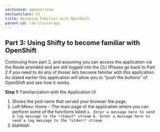 ```yaml
---
sectionid: appoverview
sectionclass: h2
title: Becoming Familiar with OpenShift
parent-id: lab-clusterapp
---
```


## Part 3: Using Shifty to become familiar with OpenShift


Continuing from part 2, and assuming you can access the application via the Route provided and are still logged into the CLI (Please go back to Part 2 if you need to do any of those) lets become familiar with this application.  As stated earlier this application will allow you to "push the buttons" of OpenShift and see how it works.

**Step 1:** Familiarization with the Application UI
  1. Shows the pod name that served your browser the page.
  2. Left Menu: Home - The main page of the applicaiton where you can perform some of the functions listed
    ```a. Enter a message here to send a log message to the *stdout* stream
    b. Enter a message here to send a log message to the *stderr* stream```
  3. blahblah
